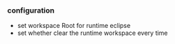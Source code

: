 ### configuration
* set workspace Root for runtime eclipse
* set whether clear the runtime workspace every time
